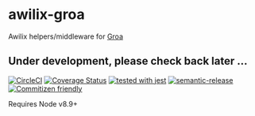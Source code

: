 # awilix-groa

Awilix helpers/middleware for [Groa](https://github.com/GroaJS/groa)

## Under development, please check back later ...

[![CircleCI](https://circleci.com/gh/galenwarren/awilix-groa/tree/master.svg?style=svg)](https://circleci.com/gh/galenwarren/awilix-groa/tree/master)
[![Coverage Status](https://coveralls.io/repos/github/galenwarren/awilix-groa/badge.svg?branch=master)](https://coveralls.io/github/galenwarren/awilix-groa?branch=master)
[![tested with jest](https://img.shields.io/badge/tested_with-jest-99424f.svg)](https://github.com/facebook/jest) [![semantic-release](https://img.shields.io/badge/%20%20%F0%9F%93%A6%F0%9F%9A%80-semantic--release-e10079.svg)](https://github.com/semantic-release/semantic-release)
[![Commitizen friendly](https://img.shields.io/badge/commitizen-friendly-brightgreen.svg)](http://commitizen.github.io/cz-cli/)

Requires Node v8.9+

